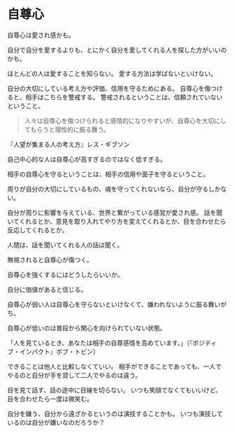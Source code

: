 # 自尊心

自尊心は愛され感かも。

自分で自分を愛するよりも、とにかく自分を愛してくれる人を探した方がいいのかも。

ほとんどの人は愛することを知らない。
愛する方法は学ばないといけない。

自分の大切にしている考え方や評価、信用を守るためにある。
自尊心を傷つけると、相手はこちらを警戒する。
警戒されるということは、信頼されていないということ。

> 人々は自尊心を傷つけられると感情的になりやすいが、自尊心を大切にしてもらうと理性的に振る舞う。

『人望が集まる人の考え方』レス・ギブソン

自己中心的な人は自尊心が高すぎるのではなく低すぎる。

相手の自尊心を守るということは、相手の信用や面子を守るということ。

周りが自分の大切にしているもの、魂を守ってくれないなら、自分が守るしかない。

自分が周りに影響を与えている、世界と繋がっている感覚が愛され感。
話を聞いてくれるとか、意見を取り入れてやり方を変えてくれるとか、目を合わせたら反応してくれるとか。

人間は、話を聞いてくれる人の話は聞く。

無視されると自尊心が傷つく。

自尊心を強くするにはどうしたらいいか。

自分に価値があると信じる。

自尊心が弱い人は自尊心を守らないといけなくて、嫌われないように振る舞いがち。

自尊心が低いのは普段から関心を向けられていない状態。

「人を見ているとき、あなたは相手の自尊感情を高めています。」（『ポジティブ・インパクト』ボブ・トビン）

できることは他人と比較しなくていい。
相手ができることであっても、一人でやるのと自分が手を貸して二人でやるのは違う。

目を見て話す、話の途中に目線を切らない。
いつも笑顔でなくてもいいけど、目を合わせたら一度は微笑む。

自分を嫌う、自分から遠ざかるというのは演技することかも。
いつも演技しているのは自分が嫌いなのだろうか？
